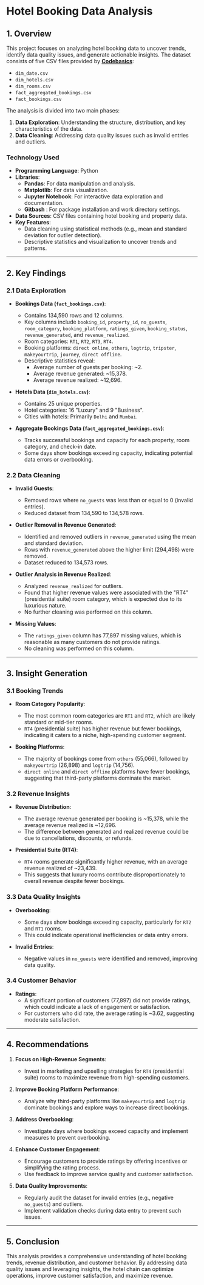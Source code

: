 # Hotel Booking Data Analysis

## 1. Overview
This project focuses on analyzing hotel booking data to uncover trends, identify data quality issues, and generate actionable insights. The dataset consists of five CSV files provided by **[Codebasics](https://codebasics.io/)**:
- `dim_date.csv`
- `dim_hotels.csv`
- `dim_rooms.csv`
- `fact_aggregated_bookings.csv`
- `fact_bookings.csv`

The analysis is divided into two main phases:
1. **Data Exploration**: Understanding the structure, distribution, and key characteristics of the data.
2. **Data Cleaning**: Addressing data quality issues such as invalid entries and outliers.

### Technology Used
- **Programming Language**: Python
- **Libraries**:
  - **Pandas**: For data manipulation and analysis.
  - **Matplotlib**: For data visualization.
  - **Jupyter Notebook**: For interactive data exploration and documentation.
  - **Gitbash** : For package installation and work directory settings.
- **Data Sources**: CSV files containing hotel booking and property data.
- **Key Features**:
  - Data cleaning using statistical methods (e.g., mean and standard deviation for outlier detection).
  - Descriptive statistics and visualization to uncover trends and patterns.

---

## 2. Key Findings

### 2.1 Data Exploration
- **Bookings Data (`fact_bookings.csv`)**:
  - Contains 134,590 rows and 12 columns.
  - Key columns include `booking_id`, `property_id`, `no_guests`, `room_category`, `booking_platform`, `ratings_given`, `booking_status`, `revenue_generated`, and `revenue_realized`.
  - Room categories: `RT1`, `RT2`, `RT3`, `RT4`.
  - Booking platforms: `direct online`, `others`, `logtrip`, `tripster`, `makeyourtrip`, `journey`, `direct offline`.
  - Descriptive statistics reveal:
    - Average number of guests per booking: ~2.
    - Average revenue generated: ~15,378.
    - Average revenue realized: ~12,696.

- **Hotels Data (`dim_hotels.csv`)**:
  - Contains 25 unique properties.
  - Hotel categories: 16 "Luxury" and 9 "Business".
  - Cities with hotels: Primarily `Delhi` and `Mumbai`.

- **Aggregate Bookings Data (`fact_aggregated_bookings.csv`)**:
  - Tracks successful bookings and capacity for each property, room category, and check-in date.
  - Some days show bookings exceeding capacity, indicating potential data errors or overbooking.

### 2.2 Data Cleaning
- **Invalid Guests**:
  - Removed rows where `no_guests` was less than or equal to 0 (invalid entries).
  - Reduced dataset from 134,590 to 134,578 rows.

- **Outlier Removal in Revenue Generated**:
  - Identified and removed outliers in `revenue_generated` using the mean and standard deviation.
  - Rows with `revenue_generated` above the higher limit (294,498) were removed.
  - Dataset reduced to 134,573 rows.

- **Outlier Analysis in Revenue Realized**:
  - Analyzed `revenue_realized` for outliers.
  - Found that higher revenue values were associated with the "RT4" (presidential suite) room category, which is expected due to its luxurious nature.
  - No further cleaning was performed on this column.

- **Missing Values**:
  - The `ratings_given` column has 77,897 missing values, which is reasonable as many customers do not provide ratings.
  - No cleaning was performed on this column.

---

## 3. Insight Generation

### 3.1 Booking Trends
- **Room Category Popularity**:
  - The most common room categories are `RT1` and `RT2`, which are likely standard or mid-tier rooms.
  - `RT4` (presidential suite) has higher revenue but fewer bookings, indicating it caters to a niche, high-spending customer segment.

- **Booking Platforms**:
  - The majority of bookings come from `others` (55,066), followed by `makeyourtrip` (26,898) and `logtrip` (14,756).
  - `direct online` and `direct offline` platforms have fewer bookings, suggesting that third-party platforms dominate the market.

### 3.2 Revenue Insights
- **Revenue Distribution**:
  - The average revenue generated per booking is ~15,378, while the average revenue realized is ~12,696.
  - The difference between generated and realized revenue could be due to cancellations, discounts, or refunds.

- **Presidential Suite (RT4)**:
  - `RT4` rooms generate significantly higher revenue, with an average revenue realized of ~23,439.
  - This suggests that luxury rooms contribute disproportionately to overall revenue despite fewer bookings.

### 3.3 Data Quality Insights
- **Overbooking**:
  - Some days show bookings exceeding capacity, particularly for `RT2` and `RT1` rooms.
  - This could indicate operational inefficiencies or data entry errors.

- **Invalid Entries**:
  - Negative values in `no_guests` were identified and removed, improving data quality.

### 3.4 Customer Behavior
- **Ratings**:
  - A significant portion of customers (77,897) did not provide ratings, which could indicate a lack of engagement or satisfaction.
  - For customers who did rate, the average rating is ~3.62, suggesting moderate satisfaction.

---

## 4. Recommendations
1. **Focus on High-Revenue Segments**:
   - Invest in marketing and upselling strategies for `RT4` (presidential suite) rooms to maximize revenue from high-spending customers.

2. **Improve Booking Platform Performance**:
   - Analyze why third-party platforms like `makeyourtrip` and `logtrip` dominate bookings and explore ways to increase direct bookings.

3. **Address Overbooking**:
   - Investigate days where bookings exceed capacity and implement measures to prevent overbooking.

4. **Enhance Customer Engagement**:
   - Encourage customers to provide ratings by offering incentives or simplifying the rating process.
   - Use feedback to improve service quality and customer satisfaction.

5. **Data Quality Improvements**:
   - Regularly audit the dataset for invalid entries (e.g., negative `no_guests`) and outliers.
   - Implement validation checks during data entry to prevent such issues.

---

## 5. Conclusion
This analysis provides a comprehensive understanding of hotel booking trends, revenue distribution, and customer behavior. By addressing data quality issues and leveraging insights, the hotel chain can optimize operations, improve customer satisfaction, and maximize revenue.


